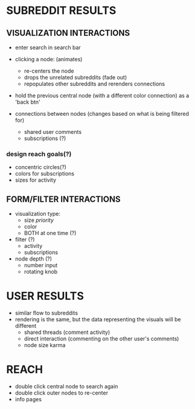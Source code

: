 # SUBREDDIT RESULTS

## VISUALIZATION INTERACTIONS
- enter search in search bar

- clicking a node: (animates)
  - re-centers the node
  - drops the unrelated subreddits (fade out)
  - repopulates other subreddits and rerenders connections

- hold the previous central node (with a different color connection) as a 'back btn'

- connections between nodes (changes based on what is being filtered for)
  - shared user comments
  - subscriptions (?)

### design reach goals(?)
- concentric circles(?)
- colors for subscriptions
- sizes for activity

## FORM/FILTER INTERACTIONS
- visualization type:
  - size *priority*
  - color
  - BOTH at one time (?)
- filter (?)
  - activity
  - subscriptions
- node depth (?)
  - number input
  - rotating knob



# USER RESULTS
- similar flow to subreddits
- rendering is the same, but the data representing the visuals will be different
  - shared threads (comment activity)
  - direct interaction (commenting on the other user's comments)
  - node size karma



# REACH
- double click central node to search again
- double click outer nodes to re-center
- info pages
